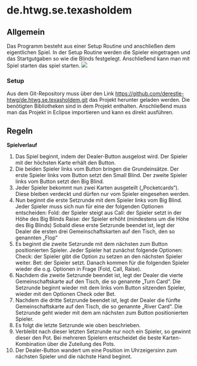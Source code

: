 # de.htwg.se.texasholdem
## Allgemein
Das Programm besteht aus einer Setup Routine und anschließen dem eigentlichen Spiel.
In der Setup Routine werden die Spieler eingetragen und das Startgutgaben so wie die Blinds festgelegt.
Anschließend kann man mit Spiel starten das spiel starten.
![](http://abload.de/img/poker2zyks.png)
### Setup
Aus dem Git-Repository muss über den Link https://github.com/derestle-htwg/de.htwg.se.texasholdem.git das Projekt herunter geladen werden.
Die benötigten Bibliotheken sind in dem Projekt enthalten. Anschließend muss man das Projekt in Eclipse importieren und kann es direkt ausführen.
## Regeln
**Spielverlauf**
1. Das Spiel beginnt, indem der Dealer-Button ausgelost wird. Der Spieler mit der höchsten Karte erhält den Button.
1. Die beiden Spieler links vom Button bringen die Grundeinsätze. Der erste Spieler links vom Button setzt den Small Blind. Der zweite Spieler links vom Button setzt den Big Blind.
1. Jeder Spieler bekommt nun zwei Karten ausgeteilt („Pocketcards“). Diese bleiben verdeckt und dürfen nur vom Spieler eingesehen werden.
1. Nun beginnt die erste Setzrunde mit dem Spieler links vom Big Blind. Jeder Spieler muss sich nun für eine der folgenden Optionen entscheiden:
Fold: der Spieler steigt aus
Call: der Spieler setzt in der Höhe des Big Blinds
Raise: der Spieler erhöht (mindestens um die Höhe des Big Blinds)
Sobald diese erste Setzrunde beendet ist, legt der Dealer die ersten drei Gemeinschaftskarten auf den Tisch, den so genannten „Flop“
1. Es beginnt die zweite Setzrunde mit dem nächsten zum Button positionierten Spieler. Jeder Spieler hat zunächst folgende Optionen:
Check: der Spieler gibt die Option zu setzen an den nächsten Spieler weiter.
Bet: der Spieler setzt.
Danach kommen für die folgenden Spieler wieder die o.g. Optionen in Frage (Fold, Call, Raise).
1. Nachdem die zweite Setzrunde beendet ist, legt der Dealer die vierte Gemeinschaftskarte auf den Tisch, die so genannte „Turn Card“. Die Setzrunde beginnt wieder mit dem links vom Button sitzenden Spieler, wieder mit den Optionen Check oder Bet.
1. Nachdem die dritte Setzrunde beendet ist, legt der Dealer die fünfte Gemeinschaftskarte auf den Tisch, die so genannte „River Card“. Die Setzrunde geht wieder mit dem am nächsten zum Button positionierten Spieler.
1. Es folgt die letzte Setzrunde wie oben beschrieben.
1. Verbleibt nach dieser letzten Setzrunde nur noch ein Spieler, so gewinnt dieser den Pot. Bei mehreren Spielern entscheidet die beste Karten-Kombination über die Zuteilung des Pots.
1. Der Dealer-Button wandert um eine Position im Uhrzeigersinn zum nächsten Spieler und die nächste Hand beginnt.
